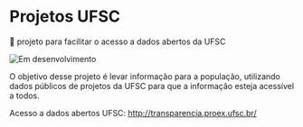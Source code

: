 # Projetos UFSC
:page_with_curl: projeto para facilitar o acesso a dados abertos da UFSC

![Em desenvolvimento](https://img.shields.io/badge/initial%20version-in--progress-brightgreen.svg)

O objetivo desse projeto é levar informação para a população, utilizando dados públicos de projetos da UFSC para que a informação esteja acessível a todos.

Acesso a dados abertos UFSC: http://transparencia.proex.ufsc.br/